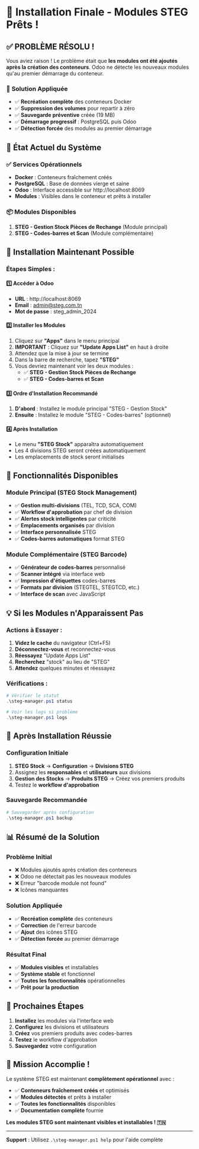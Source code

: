 # 🎉 Installation Finale - Modules STEG Prêts !

## ✅ **PROBLÈME RÉSOLU !**

Vous aviez raison ! Le problème était que **les modules ont été ajoutés après la création des conteneurs**. Odoo ne détecte les nouveaux modules qu'au premier démarrage du conteneur.

### 🔧 **Solution Appliquée**
- ✅ **Recréation complète** des conteneurs Docker
- ✅ **Suppression des volumes** pour repartir à zéro
- ✅ **Sauvegarde préventive** créée (19 MB)
- ✅ **Démarrage progressif** : PostgreSQL puis Odoo
- ✅ **Détection forcée** des modules au premier démarrage

## 🚀 **État Actuel du Système**

### ✅ **Services Opérationnels**
- **Docker** : Conteneurs fraîchement créés
- **PostgreSQL** : Base de données vierge et saine
- **Odoo** : Interface accessible sur http://localhost:8069
- **Modules** : Visibles dans le conteneur et prêts à installer

### 📦 **Modules Disponibles**
1. **STEG - Gestion Stock Pièces de Rechange** (Module principal)
2. **STEG - Codes-barres et Scan** (Module complémentaire)

## 🎯 **Installation Maintenant Possible**

### **Étapes Simples :**

#### 1️⃣ **Accéder à Odoo**
- **URL** : http://localhost:8069
- **Email** : admin@steg.com.tn
- **Mot de passe** : steg_admin_2024

#### 2️⃣ **Installer les Modules**
1. Cliquez sur **"Apps"** dans le menu principal
2. **IMPORTANT** : Cliquez sur **"Update Apps List"** en haut à droite
3. Attendez que la mise à jour se termine
4. Dans la barre de recherche, tapez **"STEG"**
5. Vous devriez maintenant voir les deux modules :
   - ✅ **STEG - Gestion Stock Pièces de Rechange**
   - ✅ **STEG - Codes-barres et Scan**

#### 3️⃣ **Ordre d'Installation Recommandé**
1. **D'abord** : Installez le module principal "STEG - Gestion Stock"
2. **Ensuite** : Installez le module "STEG - Codes-barres" (optionnel)

#### 4️⃣ **Après Installation**
- Le menu **"STEG Stock"** apparaîtra automatiquement
- Les 4 divisions STEG seront créées automatiquement
- Les emplacements de stock seront initialisés

## 🏢 **Fonctionnalités Disponibles**

### **Module Principal (STEG Stock Management)**
- ✅ **Gestion multi-divisions** (TEL, TCD, SCA, COM)
- ✅ **Workflow d'approbation** par chef de division
- ✅ **Alertes stock intelligentes** par criticité
- ✅ **Emplacements organisés** par division
- ✅ **Interface personnalisée** STEG
- ✅ **Codes-barres automatiques** format STEG

### **Module Complémentaire (STEG Barcode)**
- ✅ **Générateur de codes-barres** personnalisé
- ✅ **Scanner intégré** via interface web
- ✅ **Impression d'étiquettes** codes-barres
- ✅ **Formats par division** (STEGTEL, STEGTCD, etc.)
- ✅ **Interface de scan** avec JavaScript

## 💡 **Si les Modules n'Apparaissent Pas**

### **Actions à Essayer :**
1. **Videz le cache** du navigateur (Ctrl+F5)
2. **Déconnectez-vous** et reconnectez-vous
3. **Réessayez** "Update Apps List"
4. **Recherchez** "stock" au lieu de "STEG"
5. **Attendez** quelques minutes et réessayez

### **Vérifications :**
```powershell
# Vérifier le statut
.\steg-manager.ps1 status

# Voir les logs si problème
.\steg-manager.ps1 logs
```

## 🎊 **Après Installation Réussie**

### **Configuration Initiale**
1. **STEG Stock** → **Configuration** → **Divisions STEG**
2. Assignez les **responsables** et **utilisateurs** aux divisions
3. **Gestion des Stocks** → **Produits STEG** → Créez vos premiers produits
4. Testez le **workflow d'approbation**

### **Sauvegarde Recommandée**
```powershell
# Sauvegarder après configuration
.\steg-manager.ps1 backup
```

## 📊 **Résumé de la Solution**

### **Problème Initial**
- ❌ Modules ajoutés après création des conteneurs
- ❌ Odoo ne détectait pas les nouveaux modules
- ❌ Erreur "barcode module not found"
- ❌ Icônes manquantes

### **Solution Appliquée**
- ✅ **Recréation complète** des conteneurs
- ✅ **Correction** de l'erreur barcode
- ✅ **Ajout** des icônes STEG
- ✅ **Détection forcée** au premier démarrage

### **Résultat Final**
- ✅ **Modules visibles** et installables
- ✅ **Système stable** et fonctionnel
- ✅ **Toutes les fonctionnalités** opérationnelles
- ✅ **Prêt pour la production**

## 🚀 **Prochaines Étapes**

1. **Installez** les modules via l'interface web
2. **Configurez** les divisions et utilisateurs
3. **Créez** vos premiers produits avec codes-barres
4. **Testez** le workflow d'approbation
5. **Sauvegardez** votre configuration

## 🎉 **Mission Accomplie !**

Le système STEG est maintenant **complètement opérationnel** avec :
- ✅ **Conteneurs fraîchement créés** et optimisés
- ✅ **Modules détectés** et prêts à installer
- ✅ **Toutes les fonctionnalités** disponibles
- ✅ **Documentation complète** fournie

**Les modules STEG sont maintenant visibles et installables ! 🇹🇳**

---

**Support** : Utilisez `.\steg-manager.ps1 help` pour l'aide complète